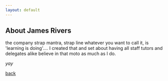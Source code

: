 ```yaml
---
layout: default
---
```


## About James Rivers
the company strap mantra, strap line whatever you want to call it, is 'learning is doing'.... I created that and set about having all staff tutors and delegates alike believe in that moto as much as I do.  



_yay_

[back](./)
